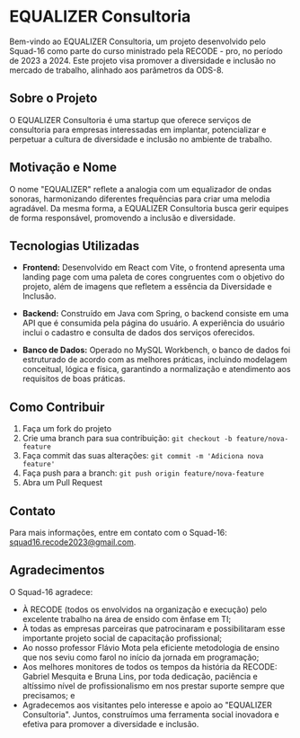 # EQUALIZER Consultoria

Bem-vindo ao EQUALIZER Consultoria, um projeto desenvolvido pelo Squad-16 como parte do curso ministrado pela RECODE - pro, no período de 2023 a 2024. Este projeto visa promover a diversidade e inclusão no mercado de trabalho, alinhado aos parâmetros da ODS-8.

## Sobre o Projeto

O EQUALIZER Consultoria é uma startup que oferece serviços de consultoria para empresas interessadas em implantar, potencializar e perpetuar a cultura de diversidade e inclusão no ambiente de trabalho.

## Motivação e Nome

O nome "EQUALIZER" reflete a analogia com um equalizador de ondas sonoras, harmonizando diferentes frequências para criar uma melodia agradável. Da mesma forma, a EQUALIZER Consultoria busca gerir equipes de forma responsável, promovendo a inclusão e diversidade.

## Tecnologias Utilizadas

- **Frontend:** Desenvolvido em React com Vite, o frontend apresenta uma landing page com uma paleta de cores congruentes com o objetivo do projeto, além de imagens que refletem a essência da Diversidade e Inclusão.

- **Backend:** Construído em Java com Spring, o backend consiste em uma API que é consumida pela página do usuário. A experiência do usuário inclui o cadastro e consulta de dados dos serviços oferecidos.

- **Banco de Dados:** Operado no MySQL Workbench, o banco de dados foi estruturado de acordo com as melhores práticas, incluindo modelagem conceitual, lógica e física, garantindo a normalização e atendimento aos requisitos de boas práticas.

## Como Contribuir

1. Faça um fork do projeto
2. Crie uma branch para sua contribuição: `git checkout -b feature/nova-feature`
3. Faça commit das suas alterações: `git commit -m 'Adiciona nova feature'`
4. Faça push para a branch: `git push origin feature/nova-feature`
5. Abra um Pull Request

## Contato

Para mais informações, entre em contato com o Squad-16: [squad16.recode2023@gmail.com](mailto:squad16@example.com).

## Agradecimentos

O Squad-16 agradece:
- À RECODE (todos os envolvidos na organização e execução) pelo excelente trabalho na área de ensido com ênfase em TI;
- À todas as empresas parceiras que patrocinaram e possibilitaram esse importante projeto social de capacitação profissional;
- Ao nosso professor Flávio Mota pela eficiente metodologia de ensino que nos seviu como farol no início da jornada em programação;
- Aos melhores monitores de todos os tempos da história da RECODE: Gabriel Mesquita e Bruna Lins, por toda dedicação, paciência e altíssimo nível de profissionalismo em nos prestar suporte sempre que precisamos; e
- Agradecemos aos visitantes pelo interesse e apoio ao "EQUALIZER Consultoria". Juntos, construímos uma ferramenta social inovadora e efetiva para promover a diversidade e inclusão.


